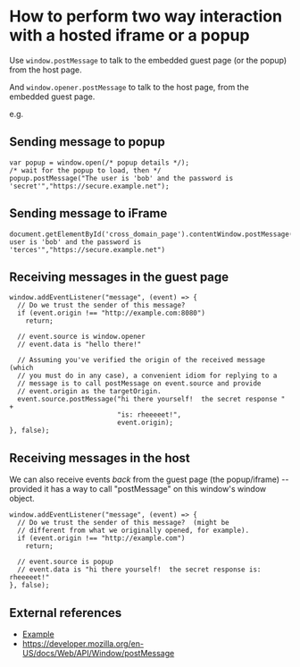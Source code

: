 # How to perform two way interaction with a hosted iframe or a popup


Use `window.postMessage` to talk to the embedded guest page (or the popup) from the host page.


And `window.opener.postMessage` to talk to the host page, from the embedded guest page.

e.g.

## Sending message to popup

	var popup = window.open(/* popup details */);
	/* wait for the popup to load, then */
	popup.postMessage("The user is 'bob' and the password is 'secret'","https://secure.example.net");


## Sending message to iFrame

	document.getElementById('cross_domain_page').contentWindow.postMessage("The user is 'bob' and the password is 'terces'","https://secure.example.net")


## Receiving messages in the guest page

	window.addEventListener("message", (event) => {
	  // Do we trust the sender of this message?
	  if (event.origin !== "http://example.com:8080")
		return;

	  // event.source is window.opener
	  // event.data is "hello there!"

	  // Assuming you've verified the origin of the received message (which
	  // you must do in any case), a convenient idiom for replying to a
	  // message is to call postMessage on event.source and provide
	  // event.origin as the targetOrigin.
	  event.source.postMessage("hi there yourself!  the secret response " +
							   "is: rheeeeet!",
							   event.origin);
	}, false);

## Receiving messages in the host

We can also receive events *back* from the guest page (the popup/iframe) -- provided it has a way to call "postMessage" on this window's window object.


	window.addEventListener("message", (event) => {
	  // Do we trust the sender of this message?  (might be
	  // different from what we originally opened, for example).
	  if (event.origin !== "http://example.com")
		return;

	  // event.source is popup
	  // event.data is "hi there yourself!  the secret response is: rheeeeet!"
	}, false);




## External references

- [Example](https://developer.mozilla.org/en-US/docs/Web/API/Window/postMessage#example)
- https://developer.mozilla.org/en-US/docs/Web/API/Window/postMessage
